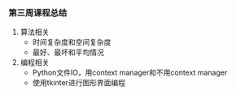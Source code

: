 ### 第三周课程总结

1. 算法相关
    - 时间复杂度和空间复杂度
    - 最好、最坏和平均情况
2. 编程相关
    - Python文件IO，用context manager和不用context manager
    - 使用tkinter进行图形界面编程
